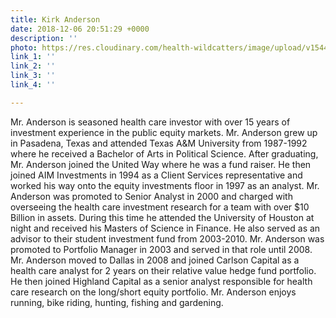 ```yaml
---
title: Kirk Anderson
date: 2018-12-06 20:51:29 +0000
description: ''
photo: https://res.cloudinary.com/health-wildcatters/image/upload/v1544130742/image.png
link_1: ''
link_2: ''
link_3: ''
link_4: ''

---
```

Mr. Anderson is seasoned health care investor with over 15 years of investment experience in the public equity markets. Mr. Anderson grew up in Pasadena, Texas and attended Texas A&M University from 1987-1992 where he received a Bachelor of Arts in Political Science. After graduating, Mr. Anderson joined the United Way where he was a fund raiser. He then joined AIM Investments in 1994 as a Client Services representative and worked his way onto the equity investments floor in 1997 as an analyst. Mr. Anderson was promoted to Senior Analyst in 2000 and charged with overseeing the health care investment research for a team with over $10 Billion in assets. During this time he attended the University of Houston at night and received his Masters of Science in Finance. He also served as an advisor to their student investment fund from 2003-2010. Mr. Anderson was promoted to Portfolio Manager in 2003 and served in that role until 2008. Mr. Anderson moved to Dallas in 2008 and joined Carlson Capital as a health care analyst for 2 years on their relative value hedge fund portfolio. He then joined Highland Capital as a senior analyst responsible for health care research on the long/short equity portfolio. Mr. Anderson enjoys running, bike riding, hunting, fishing and gardening.